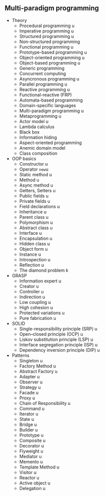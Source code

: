 ## Multi-paradigm programming

- Theory
  - Procedural programming u
  - Imperative programming u
  - Structured programming u
  - Non-structured programming
  - Functional programming u
  - Prototype-based programming u
  - Object-oriented programming u
  - Object-based programming u
  - Generic programming
  - Concurrent computing
  - Asyncronous programming u
  - Parallel programming u
  - Reactive programming u
  - Functional-reactive (FRP)
  - Automata-based programming
  - Domain-specific languages
  - Multi-paradigm programming u
  - Metaprogramming u
  - Actor model u
  - Lambda calculus 
  - Black box 
  - Information hiding
  - Aspect-oriented programming
  - Anemic domain model
  - Class composition
- OOP basics
  - Constructor u
  - Operator `new`u
  - Static method u
  - Method u
  - Async method u
  - Getters, Setters u
  - Public fields u
  - Private fields u
  - Field declarations u
  - Inheritance u
  - Parent class u
  - Polymorphism u
  - Abstract class u
  - Interface u
  - Encapsulation u
  - Hidden class u
  - Object form u
  - Instance u
  - Introspection u
  - Reflection u
  - The diamond problem k
- GRASP
  - Information expert u
  - Creator u
  - Controller u
  - Indirection u
  - Low coupling u
  - High cohesion u
  - Protected variations u
  - Pure fabrication u
- SOLID
  - Single-responsibility principle (SRP) u
  - Open–closed principle (OCP) u
  - Liskov substitution principle (LSP) u
  - Interface segregation principle (ISP) u
  - Dependency inversion principle (DIP) u
- Patterns
  - Singleton u
  - Factory Method u
  - Abstract Factory u
  - Adapter u
  - Observer u
  - Strategy u
  - Facade u
  - Proxy u
  - Chain of Responsibility u
  - Command u
  - Iterator u
  - State u
  - Bridge u
  - Builder u
  - Prototype u
  - Composite u
  - Decorator u
  - Flyweight u
  - Mediator u
  - Memento u
  - Template Method u
  - Visitor u
  - Reactor u
  - Active object u
  - Delegation u
